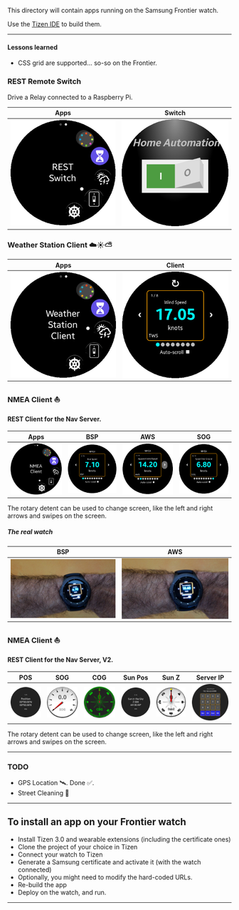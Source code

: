 This directory will contain apps running on the Samsung Frontier watch.

Use the [Tizen IDE](https://www.tizen.org/) to  build them.

-----------------------------------------------------------

#### Lessons learned
- CSS grid are supported... so-so on the Frontier.

### REST Remote Switch
Drive a Relay connected to a Raspberry Pi.

| Apps | Switch |
|:----:|:------:|
|![Apps](./docimg/RESTSwitch.01.png)|![AWS](./docimg/switch.01.png)|

### Weather Station Client ☁️☀️⛅

| Apps | Client |
|:----:|:------:|
|![Apps](./docimg/weather.station.01.png)|![Apps](./docimg/weather.station.02.png)|

### NMEA Client ⛵
#### <!-- WIP 🚧 --> REST Client for the Nav Server.

| Apps | BSP | AWS | SOG |
|:----:|:---:|:---:|:---:|
|![Apps](./docimg/nmea.client.01.png)|![BSP](./docimg/BSP.png)|![AWS](./docimg/AWS.png)|![SOG](./docimg/SOG.png)|

The rotary detent can be used to change screen, like the left and right arrows and swipes on the screen.

##### The real watch

| BSP  | AWS |
|:----:|:---:|
|![Apps](./docimg/watch.01.jpg)|![BSP](./docimg/watch.02.jpg)|


### NMEA Client ⛵
#### <!-- WIP 🚧 --> REST Client for the Nav Server, V2.

| POS | SOG | COG | Sun Pos | Sun Z | Server IP |
|:----:|:---:|:---:|:---:|:---:|:---:|
|![Apps](./docimg/trackv2.pos.png)|![BSP](./docimg/trackv2.sog.png)|![AWS](./docimg/trackv2.compass.png)|![SOG](./docimg/trackv2.sun.pos.png)|![SOG](./docimg/trackv2.sun.z.png)|![SOG](./docimg/trackv2.ip.png)|

The rotary detent can be used to change screen, like the left and right arrows and swipes on the screen.

---

### TODO
- GPS Location 🛰️. Done &#9989;.
- Street Cleaning 🚗

---

## To install an app on your Frontier watch
- Install Tizen 3.0 and wearable extensions (including the certificate ones)
- Clone the project of your choice in Tizen
- Connect your watch to Tizen
- Generate a Samsung certificate and activate it (with the watch connected)
- Optionally, you might need to modify the hard-coded URLs.
- Re-build the app
- Deploy on the watch, and run.

---
